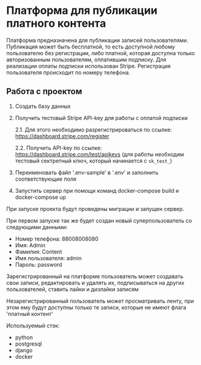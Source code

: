 # Платформа для публикации платного контента 

Платформа предназначена для публикации записей пользователями. Публикация может быть бесплатной, то есть доступной
любому пользователю без регистрации, либо платной, которая доступна только авторизованным пользователям, 
оплатившим подписку. Для реализации оплаты подписки использован Stripe. 
Регистрация пользователя происходит по номеру телефона.

## Работа с проектом
1. Создать базу данных
2. Получить тестовый Stripe API-key для работы с оплатой подписки
    
   2.1. Для этого необходимо разрегистрироваться по ссылке: https://dashboard.stripe.com/register
   
   2.2. Получить API-key по ссылке: https://dashboard.stripe.com/test/apikeys (для работы необходим тестовый сектретный ключ, который начинается с `sk_test_`)
   
4. Переименовать файл '.env-sample' в '.env' и заполнить соответствующие поля
5. Запустить сервер при помощи команд docker-compose build и docker-compose up

При запуске проекта будут проведены миграции и запущен сервер.

При первом запуске так же будет создан новый суперпользователь со следующими данными:
  - Номер телефона: 88008008080
  - Имя: Admin
  - Фамилия: Content
  - Имя пользователя: admin
  - Пароль: password 

Зарегистрированный на платформе пользователь может создавать свои записи, редактировать и удалять их, подписываться на других 
пользователей, ставить лайки и дизлайки записям

Незарегистрированный пользователь может просматривать ленту, при этом ему будут доступны только те записи, которые не имеют флага 'платный контент'

Используемый стэк: 
- python
- postgresql
- django
- docker
